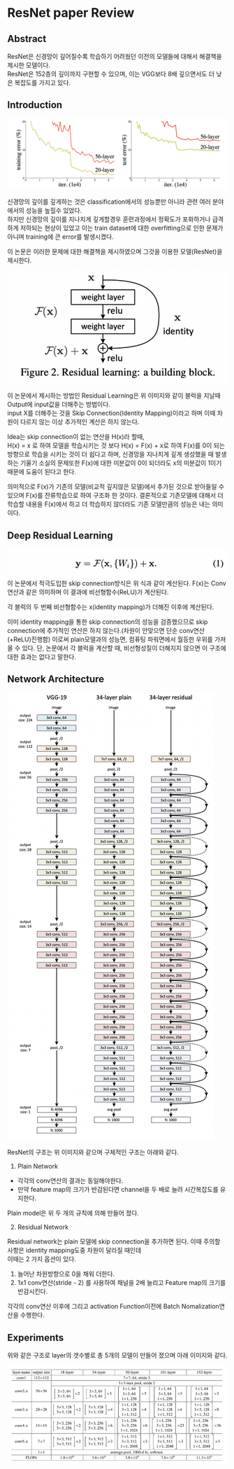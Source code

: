 # ResNet paper Review

## Abstract

ResNet은 신경망이 깊어질수록 학습하기 어려웠던 이전의 모델들에 대해서 해결책을 제시한 모델이다.  
ResNet은 152층의 깊이까지 구현할 수 있으며, 이는 VGG보다 8배 깊으면서도 더 낮은 복잡도를 가지고 있다.

## Introduction

![fig1](fig/fig1.png)

신경망의 깊이를 깊게하는 것은 classification에서의 성능뿐만 아니라 관련 여러 분야에서의 성능을 높힐수 있었다.  
하지만 신경망의 깊이를 지나치게 깊게할경우 훈련과정에서 정확도가 포화하거나 급격하게 저하되는 현상이 있었고 이는 train dataset에 대한 overfitting으로 인한 문제가 아니며 training에 큰 error를 발생시켰다.

이 논문은 이러한 문제에 대한 해결책을 제시하였으며 그것을 이용한 모델(ResNet)을 제시한다.

![fig2](fig/fig2.png)

이 논문에서 제시하는 방법인 Residual Learning은
위 이미지와 같이 블럭을 지날때 Output에 input값을 더해주는 방법이다.  
input X를 더해주는 것을 Skip Connection(Identity Mapping)이라고 하며 이때 차원이 다르지 않는 이상 추가적인 계산은 하지 않는다.

Idea는 skip connection이 없는 연산을 H(x)라 할때,  
H(x) = x 로 하여 모델을 학습시키는 것 보다 H(x) = F(x) + x로 하여 F(x)를 0이 되는 방향으로 학습을 시키는 것이 더 쉽다고 하며, 신경망을 지나치게 깊게 생성했을 때 발생하는 기울기 소실의 문제또한 F(x)에 대한 미분값이 0이 되더라도 x의 미분값이 1이기 때문에 도움이 된다고 한다.

의미적으로 F(x)가 기존의 모델(비교적 깊지않은 모델)에서 추가된 것으로 받아들일 수 있으며 F(x)를 잔류학습으로 하여 구조화 한 것이다. 결론적으로 기존모델에 대해서 더 학습할 내용을 F(x)에서 하고 더 학습하지 않더라도 기존 모델만큼의 성능은 내는 의미이다.

## Deep Residual Learning

![fig3](fig/fig3.png)  
이 논문에서 적극도입한 skip connection방식은 위 식과 같이 계산된다.
F(x)는 Conv연산과 같은 의미하며 이 결과에 비선형함수(ReLU)가 계산된다.

각 블럭의 두 번째 비선형함수는 x(identity mapping)가 더해진 이후에 계산된다.

이미 identity mapping을 통한 skip connection의 성능을 검증했으므로 skip connection에 추가적인 연산은 하지 않는다.(차원이 안맞으면 단순 conv연산(+ReLU)진행함)
이로써 plain모델과의 성능면, 컴퓨팅 파워면에서 월등한 우위를 가져올 수 있다.
단, 논문에서 각 블럭을 계산할 때, 비선형성질이 더해지지 않으면 이 구조에 대한 효과는 없다고 말한다.

## Network Architecture

![fig4](fig/fig4.png)

ResNet의 구조는 위 이미지와 같으며 구체적인 구조는 아래와 같다.

1. Plain Network

- 각각의 conv연산의 결과는 동일해야한다.
- 만약 feature map의 크기가 반감된다면 channel을 두 배로 늘려 시간복잡도를 유지한다.

Plain model은 위 두 개의 규칙에 의해 만들어 졌다.

2. Residual Network

Residual network는 plain 모델에 skip connection을 추가하면 된다.
이때 주의할 사항은 identity mapping도중 차원이 달라질 때인데  
이때는 2 가지 옵션이 있다.

1. 늘어난 차원방향으로 0을 채워 더한다.
2. 1x1 conv연산(stride - 2) 를 사용하여 채널을 2배 늘리고 Feature map의 크기를 반감시킨다.

각각의 conv연산 이후에 그리고 activation Function이전에 Batch Nomalization연산을 수행한다.

## Experiments

위와 같은 구조로 layer의 갯수별로 총 5개의 모델이 만들어 졌으며 아래 이미지와 같다.

![architectures](fig/architectures.png)
